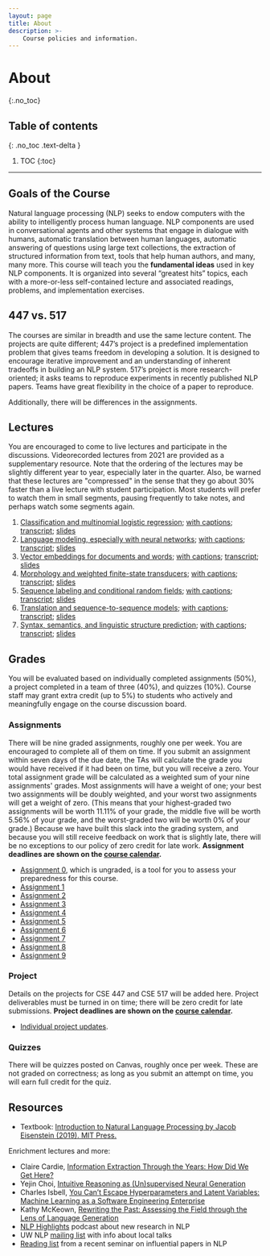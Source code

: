 ```yaml
---
layout: page
title: About
description: >-
    Course policies and information.
---
```


# About
{:.no_toc}

## Table of contents
{: .no_toc .text-delta }

1. TOC
{:toc}

---

## Goals of the Course

Natural language processing (NLP) seeks to endow computers with the ability to intelligently process human language. NLP components are used in conversational agents and other systems that engage in dialogue with humans, automatic translation between human languages, automatic answering of questions using large text collections, the extraction of structured information from text, tools that help human authors, and many, many more. This course will teach you the <b>fundamental ideas</b> used in key NLP components. It is organized into several “greatest hits” topics, each with a more-or-less self-contained lecture and associated readings, problems, and implementation exercises.


## 447 vs. 517

The courses are similar in breadth and use the same lecture content.  The projects are quite different; 447’s project is a predefined implementation problem that gives teams freedom in developing a solution.  It is designed to encourage iterative improvement and an understanding of inherent tradeoffs in building an NLP system.  517’s project is more research-oriented; it asks teams to reproduce experiments in recently published NLP papers.  Teams have great flexibility in the choice of a paper to reproduce.

Additionally, there will be differences in the assignments.


## Lectures

You are encouraged to come to live lectures and participate in the discussions.  Videorecorded lectures from 2021 are provided as a supplementary resource.  Note that the ordering of the lectures may be slightly different year to year, especially later in the quarter.  Also, be warned that these lectures are "compressed" in the sense that they go about 30% faster than a live lecture with student participation.  Most students will prefer to watch them in small segments, pausing frequently to take notes, and perhaps watch some segments again.

1. [Classification and multinomial logistic regression](https://drive.google.com/file/d/1Luwa-sn4t2Hu6IA_-cUWXaDvMkpft9E4/view?usp=sharing); [with captions](https://drive.google.com/file/d/1iRFKwz8IInkjDFWB5rU7RO9tGtVna6wF/view?usp=sharing); [transcript](https://drive.google.com/file/d/1cxtCdPySB1PL72EQSWJOy2tpGkf0kYWK/view?usp=sharing); [slides](https://drive.google.com/file/d/1u3hyvV7bnh11yY6jCOnKOzWyWU8yPw6u/view?usp=sharing)
1. [Language modeling, especially with neural networks](https://drive.google.com/file/d/1cK43rSzH491oI9NIrLlDAeP8P2F7LXTJ/view?usp=sharing); [with captions](https://drive.google.com/file/d/17_YfmZPma6AwwjA5wuUSVzJjL6Nblcf1/view?usp=sharing); [transcript](https://drive.google.com/file/d/1hweCGRWzlIYqvN1uINPICtZp46KpOY1s/view?usp=sharing); [slides](https://drive.google.com/file/d/15xk-qyd3DFBLBYlTBDegfuZJKElJxuk4/view?usp=sharing) 
1. [Vector embeddings for documents and words](https://drive.google.com/file/d/1L65GHmZxrGanQyc8n6ncLJ91xjcHFVi7/view?usp=sharing); [with captions](https://drive.google.com/file/d/1M1-jH9a6QMBuNqQ5kEgGEW0eseWxV2JS/view?usp=sharing); [transcript](https://drive.google.com/file/d/1Y28Q1_yxTSFdft_MY5UNjbnK2-iC_ZoU/view?usp=sharing); [slides](https://drive.google.com/file/d/1ZOTh6VgchorZxpscuy9ovv-6NVgyyH-B/view?usp=sharing) 
1. [Morphology and weighted finite-state transducers](https://drive.google.com/file/d/1MDj3JUBecLOqCMApOWlxG0ZOxmZcQC20/view?usp=sharing); [with captions](https://drive.google.com/file/d/1zXXPwAFycgIRK-25TctN5IIvo7W2H-ii/view?usp=sharing); [transcript](https://drive.google.com/file/d/16DyBtGwSOUHVcSMN-hvCWsc0awCyX_n2/view?usp=sharing); [slides](https://drive.google.com/file/d/1ejcGyncrh5lSe_P7TRX8Slj_roZUWq2p/view?usp=sharing) 
1. [Sequence labeling and conditional random fields](https://drive.google.com/file/d/1NeLhUxWBBbUSeC5oyz0krxppzlG_OB5V/view?usp=sharing); [with captions](https://drive.google.com/file/d/1uyoeC80ynsVmXjEl2hFZZDWQWHXI8kjF/view?usp=sharing); [transcript](https://drive.google.com/file/d/1G3Ox7tIrjQN9LEV4VX2UL3-lp1VSMANI/view?usp=sharing); [slides](https://drive.google.com/file/d/1eH4OzFMStk1svUZM-8Iiyssb0kOsDrBb/view?usp=sharing) 
1. [Translation and sequence-to-sequence models](https://drive.google.com/file/d/18J0RTgezne5rfu5f9ryaA4Yu1V567q28/view?usp=sharing); [with captions](https://drive.google.com/file/d/1Sej4uNP5bjH0Cot73QKVu5ymHbRWwbN7/view?usp=sharing); [transcript](https://drive.google.com/file/d/1UR1RuQCQHVHn4CL5KabtlnVK7DLnt0WK/view?usp=sharing); [slides](https://drive.google.com/file/d/1BZ6IKDjn12TI8Vg-uf0PvSMZg_C1T9gm/view?usp=sharing) 
1. [Syntax, semantics, and linguistic structure prediction](https://drive.google.com/file/d/1gGXlnv2livCAhH6CK3H-5ij1ZsBNRsOM/view?usp=sharing); [with captions](https://drive.google.com/file/d/1dkGLEjvFupyzBzpb426vkUVC0eMcE6Tu/view?usp=sharing); [transcript](https://drive.google.com/file/d/1ybQeIScWKpOYjq-DC18HWevgn4oDEXwh/view?usp=sharing); [slides](https://drive.google.com/file/d/1KGu3oxTRoLcvKQqPcRhHBuntDCyj6cj4/view?usp=sharing) 


## Grades

You will be evaluated based on individually completed assignments (50%), a project completed in a team of three (40%), and quizzes (10%).  Course staff may grant extra credit (up to 5%) to students who actively and meaningfully engage on the course discussion board.

### Assignments

There will be nine graded assignments, roughly one per week.  You are encouraged to complete all of them on time.  If you submit an assignment within seven days of the due date, the TAs will calculate the grade you would have received if it had been on time, but you will receive a zero.  Your total assignment grade will be calculated as a weighted sum of your nine assignments' grades.  Most assignments will have a weight of one; your best two assignments will be doubly weighted, and your worst two assignments will get a weight of zero.  (This means that your highest-graded two assignments will be worth 11.11% of your grade, the middle five will be worth 5.56% of your grade, and the worst-graded two will be worth 0% of your grade.)  Because we have built this slack into the grading system, and because you will still receive feedback on work that is slightly late, there will be no exceptions to our policy of zero credit for late work.  **Assignment deadlines are shown on the [course calendar](../calendar).**

- [Assignment 0](assets/docs/A0.pdf), which is ungraded, is a tool for you to assess your preparedness for this course.
- [Assignment 1](assets/docs/A1.pdf)
- [Assignment 2](assets/docs/A2.pdf)
- [Assignment 3](assets/docs/A3.pdf)
- [Assignment 4](assets/docs/A4.pdf)
- [Assignment 5](assets/docs/A5.pdf)
- [Assignment 6](assets/docs/A6.pdf)
- [Assignment 7](assets/docs/A7.pdf)
- [Assignment 8](assets/docs/A8.pdf)
- [Assignment 9](assets/docs/A9.pdf)

### Project 

Details on the projects for CSE 447 and CSE 517 will be added here.  Project deliverables must be turned in on time; there will be zero credit for late submissions.  **Project deadlines are shown on the [course calendar](../calendar).**

- [Individual project updates](https://forms.gle/BEbvYMVHEyyxSRD47).

### Quizzes

There will be quizzes posted on Canvas, roughly once per week.  These are not graded on correctness; as long as you submit an attempt on time, you will earn full credit for the quiz.

## Resources

- Textbook:  [Introduction to Natural Language Processing by Jacob Eisenstein (2019).  MIT Press.](https://www.amazon.com/Introduction-Language-Processing-Adaptive-Computation/dp/0262042843/)


Enrichment lectures and more:

- Claire Cardie, [Information Extraction Through the Years:  How Did We Get Here?](https://slideslive.com/38938634/information-extraction-through-the-years-how-did-we-get-here)
- Yejin Choi, [Intuitive Reasoning as (Un)supervised Neural Generation](https://www.youtube.com/watch?v=h2wzQKRAdA8&ab_channel=MITEmbodiedIntelligence)
- Charles Isbell, [You Can’t Escape Hyperparameters and Latent Variables:  Machine Learning as a Software Engineering Enterprise](https://neurips.cc/virtual/2020/public/invited_16166.html)
- Kathy McKeown, [Rewriting the Past: Assessing the Field through the Lens of Language Generation](https://slideslive.com/38929460/rewriting-the-past-assessing-the-field-through-the-lens-of-language-generation)
- [NLP Highlights](https://soundcloud.com/nlp-highlights) podcast about new research in NLP
- UW NLP [mailing list](https://mailman.cs.washington.edu/mailman/listinfo/uw-nlp) with info about local talks
- [Reading list](https://wammar.github.io/2018sp_uw_cse_599/index.html) from a recent seminar on influential papers in NLP
